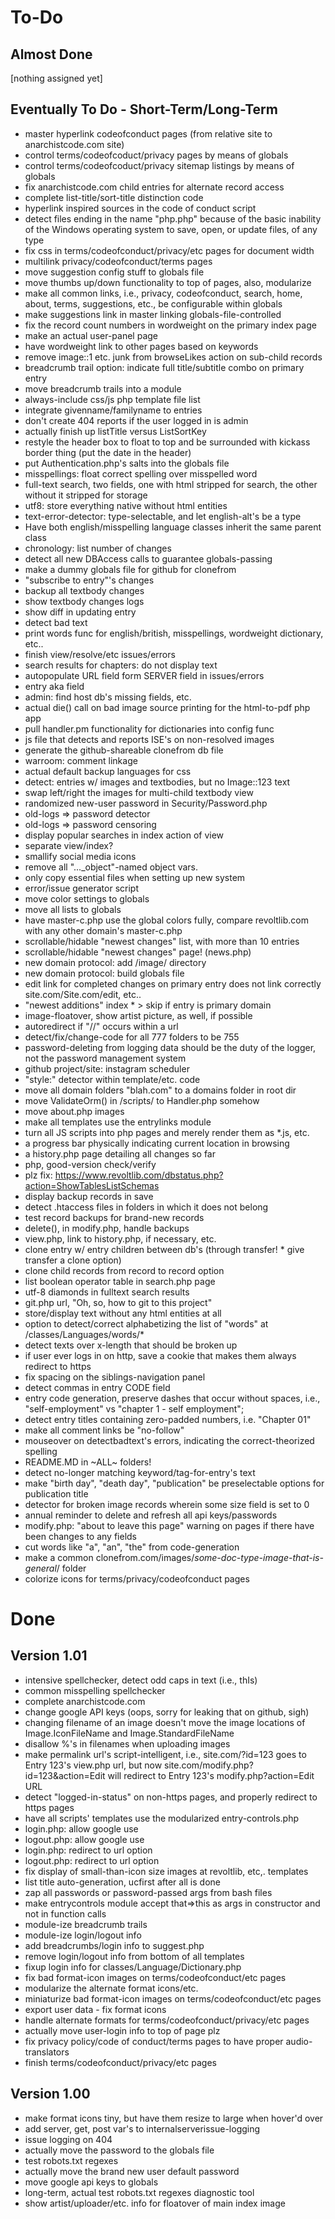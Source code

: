 # To-Do

## Almost Done

[nothing assigned yet]

## Eventually To Do - Short-Term/Long-Term

* master hyperlink codeofconduct pages (from relative site to anarchistcode.com site)
* control terms/codeofcoduct/privacy pages by means of globals
* control terms/codeofcoduct/privacy sitemap listings by means of globals
* fix anarchistcode.com child entries for alternate record access
* complete list-title/sort-title distinction code
* hyperlink inspired sources in the code of conduct script
* detect files ending in the name "php.php" because of the basic inability of the Windows operating system to save, open, or update files, of any type
* fix css in terms/codeofconduct/privacy/etc pages for document width
* multilink privacy/codeofconduct/terms pages
* move suggestion config stuff to globals file
* move thumbs up/down functionality to top of pages, also, modularize
* make all common links, i.e., privacy, codeofconduct, search, home, about, terms, suggestions, etc., be configurable within globals
* make suggestions link in master linking globals-file-controlled
* fix the record count numbers in wordweight on the primary index page
* make an actual user-panel page
* have wordweight link to other pages based on keywords
* remove image::1 etc. junk from browseLikes action on sub-child records
* breadcrumb trail option: indicate full title/subtitle combo on primary entry
* move breadcrumb trails into a module
* always-include css/js php template file list
* integrate givenname/familyname to entries
* don't create 404 reports if the user logged in is admin
* actually finish up listTitle versus ListSortKey
* restyle the header box to float to top and be surrounded with kickass border thing (put the date in the header)
* put Authentication.php's salts into the globals file
* misspellings: float correct spelling over misspelled word
* full-text search, two fields, one with html stripped for search, the other without it stripped for storage
* utf8: store everything native without html entities
* text-error-detector: type-selectable, and let english-alt's be a type
* Have both english/misspelling language classes inherit the same parent class
* chronology: list number of changes
* detect all new DBAccess calls to guarantee globals-passing
* make a dummy globals file for github for clonefrom
* "subscribe to entry"'s changes
* backup all textbody changes
* show textbody changes logs
* show diff in updating entry
* detect bad text
* print words func for english/british, misspellings, wordweight dictionary, etc..
* finish view/resolve/etc issues/errors
* search results for chapters: do not display text
* autopopulate URL field form SERVER field in issues/errors
* entry aka field
* admin: find host db's missing fields, etc.
* actual die() call on bad image source printing for the html-to-pdf php app
* pull handler.pm functionality for dictionaries into config func
* js file that detects and reports ISE's on non-resolved images
* generate the github-shareable clonefrom db file
* warroom: comment linkage
* actual default backup languages for css
* detect: entries w/ images and textbodies, but no Image::123 text
* swap left/right the images for multi-child textbody view
* randomized new-user password in Security/Password.php
* old-logs => password detector
* old-logs => password censoring
* display popular searches in index action of view
* separate view/index?
* smallify social media icons
* remove all "..._object"-named object vars.
* only copy essential files when setting up new system
* error/issue generator script
* move color settings to globals
* move all lists to globals
* have master-c.php use the global colors fully, compare revoltlib.com with any other domain's master-c.php
* scrollable/hidable "newest changes" list, with more than 10 entries
* scrollable/hidable "newest changes" page! (news.php)
* new domain protocol: add /image/ directory
* new domain protocol: build globals file
* edit link for completed changes on primary entry does not link correctly site.com/Site.com/edit, etc..
* "newest additions" index * > skip if entry is primary domain
* image-floatover, show artist picture, as well, if possible
* autoredirect if "//" occurs within a url
* detect/fix/change-code for all 777 folders to be 755
* password-deleting from logging data should be the duty of the logger, not the password management system
* github project/site: instagram scheduler
* "style:" detector within template/etc. code
* move all domain folders "blah.com" to a domains folder in root dir
* move ValidateOrm() in /scripts/ to Handler.php somehow
* move about.php images
* make all templates use the entrylinks module
* turn all JS scripts into php pages and merely render them as *.js, etc.
* a progress bar physically indicating current location in browsing
* a history.php page detailing all changes so far
* php, good-version check/verify
* plz fix: https://www.revoltlib.com/dbstatus.php?action=ShowTablesListSchemas
* display backup records in save
* detect .htaccess files in folders in which it does not belong
* test record backups for brand-new records
* delete(), in modify.php, handle backups
* view.php, link to history.php, if necessary, etc.
* clone entry w/ entry children between db's (through transfer! *  give transfer a clone option)
* clone child records from record to record option
* list boolean operator table in search.php page
* utf-8 diamonds in fulltext search results
* git.php url, "Oh, so, how to git to this project"
* store/display text without any html entities at all
* option to detect/correct alphabetizing the list of "words" at /classes/Languages/words/*
* detect texts over x-length that should be broken up
* if user ever logs in on http, save a cookie that makes them always redirect to https
* fix spacing on the siblings-navigation panel
* detect commas in entry CODE field
* entry code generation, preserve dashes that occur without spaces, i.e., "self-employment" vs "chapter 1 - self employment";
* detect entry titles containing zero-padded numbers, i.e. "Chapter 01"
* make all comment links be "no-follow"
* mouseover on detectbadtext's errors, indicating the correct-theorized spelling
* README.MD in ~ALL~ folders!
* detect no-longer matching keyword/tag-for-entry's text
* make "birth day", "death day", "publication" be preselectable options for publication title
* detector for broken image records wherein some size field is set to 0
* annual reminder to delete and refresh all api keys/passwords
* modify.php: "about to leave this page" warning on pages if there have been changes to any fields
* cut words like "a", "an", "the" from code-generation
* make a common clonefrom.com/images/*some-doc-type-image-that-is-general*/ folder
* colorize icons for terms/privacy/codeofconduct pages

# Done

## Version 1.01

* intensive spellchecker, detect odd caps in text (i.e., thIs)
* common misspelling spellchecker
* complete anarchistcode.com
* change google API keys (oops, sorry for leaking that on github, sigh)
* changing filename of an image doesn't move the image locations of Image.IconFileName and Image.StandardFileName
* disallow %'s in filenames when uploading images
* make permalink url's script-intelligent, i.e., site.com/?id=123 goes to Entry 123's view.php url, but now site.com/modify.php?id=123&action=Edit will redirect to Entry 123's modify.php?action=Edit URL
* detect "logged-in-status" on non-https pages, and properly redirect to https pages
* have all scripts' templates use the modularized entry-controls.php
* login.php: allow google use
* logout.php: allow google use
* login.php: redirect to url option
* logout.php: redirect to url option
* fix display of small-than-icon size images at revoltlib, etc,. templates
* list title auto-generation, ucfirst after all is done
* zap all passwords or password-passed args from bash files
* make entrycontrols module accept that=>this as args in constructor and not in function calls
* module-ize breadcrumb trails
* module-ize login/logout info
* add breadcrumbs/login info to suggest.php
* remove login/logout info from bottom of all templates
* fixup login info for classes/Language/Dictionary.php
* fix bad format-icon images on terms/codeofconduct/etc pages
* modularize the alternate format icons/etc.
* miniaturize bad format-icon images on terms/codeofconduct/etc pages
* export user data - fix format icons
* handle alternate formats for terms/codeofconduct/privacy/etc pages
* actually move user-login info to top of page plz
* fix privacy policy/code of conduct/terms pages to have proper audio-translators
* finish terms/codeofconduct/privacy/etc pages

## Version 1.00

* make format icons tiny, but have them resize to large when hover'd over
* add server, get, post var's to internalserverissue-logging
* issue logging on 404
* actually move the password to the globals file
* test robots.txt regexes
* actually move the brand new user default password
* move google api keys to globals
* long-term, actual test robots.txt regexes diagnostic tool
* show artist/uploader/etc. info for floatover of main index image